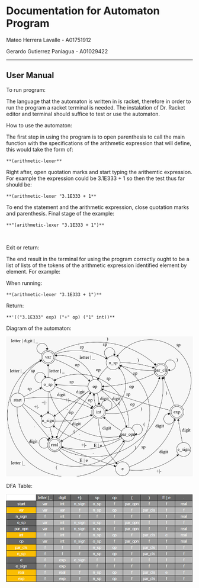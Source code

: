 # Documentation for Automaton Program
 Mateo Herrera Lavalle - A01751912

 Gerardo Gutierrez Paniagua - A01029422
      
--- 
     
## User Manual 
     
To run program:

The language that the automaton is written in is racket, 
therefore in order to run the program a racket terminal is needed. 
The instalation of Dr. Racket editor and terminal should suffice 
to test or use the automaton.

   
How to use the automaton:

The first step in using the program is to open parenthesis
to call the main function with the specifications of the 
arithmetic expression that will define, this would 
take the form of:

    **(arithmetic-lexer**
  

Right after, open quotation marks and start typing the arithemtic 
expression. For example the expression could be 3.1E333 + 1 so 
then the test thus far should be:

    **(arithmetic-lexer "3.1E333 + 1**

To end the statement and the arithmetic expression, close 
quotation marks and parenthesis. Final stage of the example:

    **"(arithmetic-lexer "3.1E333 + 1")**

<br>

Exit or return:

The end result in the terminal for using the program 
correctly ought to be a list of lists of the tokens of the 
arithmetic expression identified element by element. 
For example:

When running:

    **(arithmetic-lexer "3.1E333 + 1")**

Return: 

    **'(("3.1E333" exp) ("+" op) ("1" int))**

Diagram of the automaton:

![DFA diagram](./diagram.jpeg)


DFA Table:

![DFA value table](./table.jpeg)



